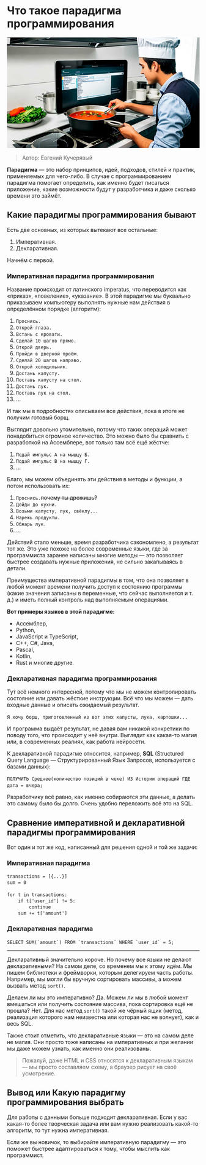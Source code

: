 # Что такое парадигма программирования

![Что такое парадигма программирования](cover.jpg)

> Автор: Евгений Кучерявый

__Парадигма__ — это набор принципов, идей, подходов, стилей и практик, применяемых для чего-либо. В случае с программированием парадигма помогает определить, как именно будет писаться приложение, какие возможности будут у разработчика и даже сколько времени это займёт.

## Какие парадигмы программирования бывают

Есть две основных, из которых вытекают все остальные:

1. Императивная.
2. Декларативная.

Начнём с первой.

### Императивная парадигма программирования

Название происходит от латинского imperatus, что переводится как «приказ», «повеление», «указание». В этой парадигме мы буквально приказываем компьютеру выполнять нужные нам действия в определённом порядке (алгоритм):

1. `Проснись.`
2. `Открой глаза.`
3. `Встань с кровати.`
4. `Сделай 10 шагов прямо.`
5. `Открой дверь.`
6. `Пройди в дверной проём.`
7. `Сделай 20 шагов направо.`
8. `Открой холодильник.`
9. `Достань капусту.`
10. `Поставь капусту на стол.`
11. `Достань лук.`
12. `Поставь лук на стол.`
13. ...

И так мы в подробностях описываем все действия, пока в итоге не получим готовый борщ.

Выглядит довольно утомительно, потому что таких операций может понадобиться огромное количество. Это можно было бы сравнить с разработкой на Ассемблере, вот только там всё ещё жёстче:

1. `Подай импульс А на мышцу Б.`
2. `Подай импульс В на мышцу Г.`
3. ...

Благо, мы можем объединять эти действия в методы и функции, а потом использовать их:

1. `Проснись.`~~почему ты дрожишь?~~
2. `Дойди до кухни.`
3. `Возьми капусту, лук, свёклу...`
4. `Нарежь продукты.`
5. `Обжарь лук.`
6. ...

Действий стало меньше, время разработчика сэкономлено, а результат тот же. Это уже похоже на более современные языки, где за программиста заранее написаны многие методы — это позволяет быстрее создавать нужные приложения, не сильно закапываясь в детали.

Преимущества императивной парадигмы в том, что она позволяет в любой момент времени получить доступ к состоянию программы (какие значения записаны в переменные, что сейчас выполняется и т. д.) и иметь полный контроль над выполняемым операциями.

**Вот примеры языков в этой парадигме:**

- Ассемблер,
- Python,
- JavaScript и TypeScript,
- C++, C#, Java,
- Pascal,
- Kotlin,
- Rust и многие другие.

### Декларативная парадигма программирования

Тут всё немного интересней, потому что мы не можем контролировать состояние или давать жёсткие инструкции. Всё что мы можем — дать входные данные и описать ожидаемый результат.

`Я хочу борщ, приготовленный из вот этих капусты, лука, картошки...`

И программа выдаёт результат, не давая вам никакой конкретики по поводу того, что происходит у неё внутри. Выглядит как какая-то магия или, в современных реалиях, как работа нейросети.

К декларативной парадигме относится, например, **SQL** (Structured Query Language — Структурированный Язык Запросов, используется с базами данных):

`ПОЛУЧИТЬ Среднее(количество позиций в чеке) ИЗ Истории операций ГДЕ дата = вчера;`

Разработчику всё равно, как именно собираются эти данные, а делать это самому было бы долго. Очень удобно переложить всё это на SQL.

## Сравнение императивной и декларативной парадигмы программирования

Вот один и тот же код, написанный для решения одной и той же задачи:

### Императивная парадигма

```
transactions = [{...}]
sum = 0

for t in transactions:
    if t['user_id'] != 5:
        continue
    sum += t['amount']

```

### Декларативная парадигма

```
SELECT SUM(`amount`) FROM `transactions` WHERE `user_id` = 5;
```

---

Декларативный значительно короче. Но почему все языки не делают декларативными? На самом деле, со временем мы к этому идём. Мы пишем библиотеки и фреймворки, которым делегируем часть работы. Например, мы могли бы вручную сортировать массивы, а можем вызвать метод `sort()`.

Делаем ли мы это императивно? Да. Можем ли мы в любой момент вмешаться или получить состояние массива, пока сортировка ещё не прошла? Нет. Для нас метод `sort()` такой же чёрный ящик (метод, реализация которого нам неизвестна или которая нас не волнует), как и весь SQL.

Также стоит отметить, что декларативные языки — это на самом деле не магия. Они просто тоже написаны на императивных и при желании мы даже можем узнать, как именно они реализованы.

> Пожалуй, даже HTML и CSS относятся к декларативным языкам — мы просто составляем схему, а браузер рисует на своё усмотрение.

## Вывод или Какую парадигму программирования выбрать

Для работы с данными больше подходит декларативная. Если у вас какая-то более творческая задача или вам нужно реализовать какой-то алгоритм, то тут нужна императивная.

Если же вы новичок, то выбирайте императивную парадигму — это поможет быстрее адаптироваться к тому, чтобы мыслить как программист.

